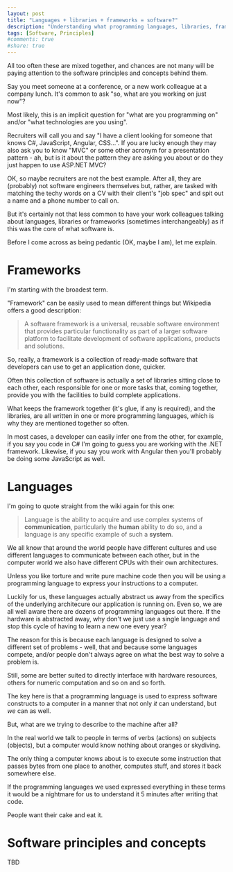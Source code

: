 ```yaml
---
layout: post
title: "Languages + libraries + frameworks = software?"
description: "Understanding what programming languages, libraries, frameworks and software principles all stand for, and why they can't realistically live without each other."
tags: [Software, Principles]
#comments: true
#share: true
---
```


All too often these are mixed together, and chances are not many will be paying attention
to the software principles and concepts behind them.

Say you meet someone at a conference, or a new work colleague at a company lunch.
It's common to ask "so, what are you working on just now"?

Most likely, this is an implicit question for "what are you programming on" and/or
"what technologies are you using".

Recruiters will call you and say "I have a client looking for someone that knows C#, JavaScript,
Angular, CSS...". If you are lucky enough they may also ask you to know "MVC" or some
other acronym for a presentation pattern - ah, but is it about the pattern they are asking you
about or do they just happen to use ASP.NET MVC?

OK, so maybe recruiters are not the best example. After all, they are (probably) not
software engineers themselves but, rather, are tasked with matching the techy words on a CV
with their client's "job spec" and spit out a name and a phone number to call on.

But it's certainly not that less common to have your work colleagues
talking about languages, libraries or frameworks (sometimes interchangeably)
as if this was the core of what software is.

Before I come across as being pedantic (OK, maybe I am), let me explain.

# Frameworks

I'm starting with the broadest term.

"Framework" can be easily used to mean different things but Wikipedia offers a good description:

> A software framework is a universal, reusable software environment that provides particular
functionality as part of a larger software platform to facilitate development of software applications, products and solutions.

So, really, a framework is a collection of ready-made software that developers can use
to get an application done, quicker. 

Often this collection of software is actually a set of libraries sitting close to each other,
each responsible for one or more tasks that, coming together, provide you 
with the facilities to build complete applications.

What keeps the framework together (it's glue, if any is required), 
and the libraries, are all written in one or more programming languages, which is why
they are mentioned together so often.

In most cases, a developer can easily infer one from the other, for example, if you 
say you code in C# I'm going to guess you are working with the .NET framework.
Likewise, if you say you work with Angular then you'll probably be doing some JavaScript as well.

# Languages

I'm going to quote straight from the wiki again for this one:

> Language is the ability to acquire and use complex systems of **communication**,
particularly the **human** ability to do so, and a language is any specific example of such a **system**.

We all know that around the world people have different cultures and use different languages to communicate between each other,
but in the computer world we also have different CPUs with their own architectures.

Unless you like torture and write pure machine code
then you will be using a programming language to express your instructions to a computer.

Luckily for us, these languages actually abstract us away from the specifics
of the underlying architecure our application is running on.
Even so, we are all well aware there are dozens of programming languages out there. If
the hardware is abstracted away, why don't we just use a single language and stop this
cycle of having to learn a new one every year?

The reason for this is because each language is designed to solve a different set of problems - well,
that and because some languages compete, and/or people don't always agree on what the best
way to solve a problem is.

Still, some are better suited to directly interface with hardware resources, others 
for numeric computation and so on and so forth.

The key here is that a programming language is used to express software constructs
to a computer in a manner that not only *it* can understand, but *we* can as well.

But, what are we trying to describe to the machine after all?

In the real world we talk to people in terms of verbs (actions) on subjects (objects),
but a computer would know nothing about oranges or skydiving.

The only thing a computer knows about is to execute some instruction that passes bytes from
one place to another, computes stuff, and stores it back somewhere else.

If the programming languages we used expressed everything in these terms
it would be a nightmare for us to understand it 5 minutes after writing that code.

People want their cake and eat it.

# Software principles and concepts

TBD



